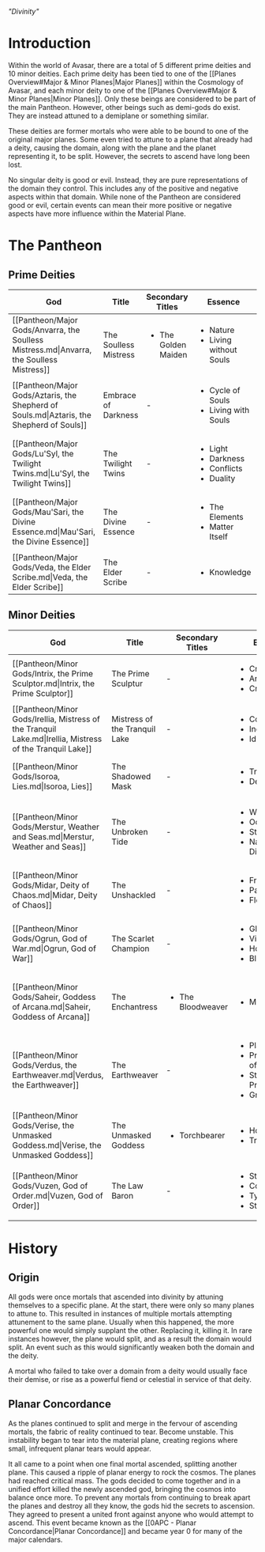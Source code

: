 *"Divinity"*
# Introduction
Within the world of Avasar, there are a total of 5 different prime deities and 10 minor deities. Each prime deity has been tied to one of the [[Planes Overview#Major & Minor Planes|Major Planes]] within the Cosmology of Avasar, and each minor deity to one of the [[Planes Overview#Major & Minor Planes|Minor Planes]]. Only these beings are considered to be part of the main Pantheon. However, other beings such as demi-gods do exist. They are instead attuned to a demiplane or something similar.

These deities are former mortals who were able to be bound to one of the original major planes. Some even tried to attune to a plane that already had a deity, causing the domain, along with the plane and the planet representing it, to be split. However, the secrets to ascend have long been lost.

No singular deity is good or evil. Instead, they are pure representations of the domain they control. This includes any of the positive and negative aspects within that domain. While none of the Pantheon are considered good or evil, certain events can mean their more positive or negative aspects have more influence within the Material Plane.
# The Pantheon
## Prime Deities
<!-- QueryToSerialize: TABLE WITHOUT ID file.link AS "God", title AS "Title", secondary_titles AS "Secondary Titles", essence AS "Essence", link(plane) AS "Plane" FROM #god AND #major_god WHERE title != null SORT file.link ASC -->
<!-- SerializedQuery: TABLE WITHOUT ID file.link AS "God", title AS "Title", secondary_titles AS "Secondary Titles", essence AS "Essence", link(plane) AS "Plane" FROM #god AND #major_god WHERE title != null SORT file.link ASC -->
| God                                                                                       | Title                 | Secondary Titles                    | Essence                                                                    | Plane                                                                                                                           |
| ----------------------------------------------------------------------------------------- | --------------------- | ----------------------------------- | -------------------------------------------------------------------------- | ------------------------------------------------------------------------------------------------------------------------------- |
| [[Pantheon/Major Gods/Anvarra, the Soulless Mistress.md\|Anvarra, the Soulless Mistress]] | The Soulless Mistress | <ul><li>The Golden Maiden</li></ul> | <ul><li>Nature</li><li>Living without Souls</li></ul>                      | [[Cosmology/Inner Planes/Vylmat, Plane of Life.md\|Vylmat, Plane of Life]]                                                      |
| [[Pantheon/Major Gods/Aztaris, the Shepherd of Souls.md\|Aztaris, the Shepherd of Souls]] | Embrace of Darkness   | \-                                  | <ul><li>Cycle of Souls</li><li>Living with Souls</li></ul>                 | [[Cosmology/Inner Planes/The Dark Beyond.md\|The Dark Beyond]]                                                                  |
| [[Pantheon/Major Gods/Lu'Syl, the Twilight Twins.md\|Lu'Syl, the Twilight Twins]]         | The Twilight Twins    | \-                                  | <ul><li>Light</li><li>Darkness</li><li>Conflicts</li><li>Duality</li></ul> | <ul><li>[[Cosmology/Inner Planes/Luminaria.md\|Luminaria]]</li><li>[[Cosmology/Inner Planes/Tenebris.md\|Tenebris]]</li></ul> |
| [[Pantheon/Major Gods/Mau'Sari, the Divine Essence.md\|Mau'Sari, the Divine Essence]]     | The Divine Essence    | \-                                  | <ul><li>The Elements</li><li>Matter Itself</li></ul>                       | [[Cosmology/Inner Planes/Elemental Plane of Chaos.md\|Elemental Plane of Chaos]]                                                |
| [[Pantheon/Major Gods/Veda, the Elder Scribe.md\|Veda, the Elder Scribe]]                 | The Elder Scribe      | \-                                  | <ul><li>Knowledge</li></ul>                                                | [[Cosmology/Inner Planes/Gnosis, Plane of Knowledge.md\|Gnosis, Plane of Knowledge]]                                            |
<!-- SerializedQuery END -->
## Minor Deities
<!-- QueryToSerialize: TABLE WITHOUT ID file.link AS "God", title AS "Title", secondary_titles AS "Secondary Titles", essence AS "Essence", link(plane) AS "Plane" FROM #god AND #minor_god WHERE title != null SORT file.link ASC -->
<!-- SerializedQuery: TABLE WITHOUT ID file.link AS "God", title AS "Title", secondary_titles AS "Secondary Titles", essence AS "Essence", link(plane) AS "Plane" FROM #god AND #minor_god WHERE title != null SORT file.link ASC -->
| God                                                                                                       | Title                         | Secondary Titles                  | Essence                                                                                               | Plane                                                                                            |
| --------------------------------------------------------------------------------------------------------- | ----------------------------- | --------------------------------- | ----------------------------------------------------------------------------------------------------- | ------------------------------------------------------------------------------------------------ |
| [[Pantheon/Minor Gods/Intrix, the Prime Sculptor.md\|Intrix, the Prime Sculptor]]                         | The Prime Sculptur            | \-                                | <ul><li>Creativity</li><li>Art</li><li>Craftsmanship</li></ul>                                        | [[Cosmology/Inner Planes/Sutya, Plane of Artisans.md\|Sutya, Plane of Artisans]]                 |
| [[Pantheon/Minor Gods/Irellia, Mistress of the Tranquil Lake.md\|Irellia, Mistress of the Tranquil Lake]] | Mistress of the Tranquil Lake | \-                                | <ul><li>Cooperation</li><li>Indifference</li><li>Idleness</li></ul>                                   | [[Cosmology/Inner Planes/Kalament, Plane of Peace.md\|Kalament, Plane of Peace]]                 |
| [[Pantheon/Minor Gods/Isoroa, Lies.md\|Isoroa, Lies]]                                                     | The Shadowed Mask             | \-                                | <ul><li>Trickery</li><li>Deception</li></ul>                                                          | [[Cosmology/Inner Planes/Eatrev, Plane of Lies.md\|Eatrev, Plane of Lies]]                       |
| [[Pantheon/Minor Gods/Merstur, Weather and Seas.md\|Merstur, Weather and Seas]]                           | The Unbroken Tide             | \-                                | <ul><li>Weather</li><li>Oceans</li><li>Storms</li><li>Natural Disasters</li></ul>                     | [[Cosmology/Inner Planes/Terozin, Plane of Weather & Seas.md\|Terozin, Plane of Weather & Seas]] |
| [[Pantheon/Minor Gods/Midar, Deity of Chaos.md\|Midar, Deity of Chaos]]                                   | The Unshackled                | \-                                | <ul><li>Freedom</li><li>Pandemonium</li><li>Flexibility</li></ul>                                     | [[Cosmology/Inner Planes/Kaos.md\|Kaos]]                                                         |
| [[Pantheon/Minor Gods/Ogrun, God of War.md\|Ogrun, God of War]]                                           | The Scarlet Champion          | \-                                | <ul><li>Glory</li><li>Violence</li><li>Honor</li><li>Bloodshed</li></ul>                              | [[Cosmology/Inner Planes/Stratosia, Plane of War.md\|Stratosia, Plane of War]]                   |
| [[Pantheon/Minor Gods/Saheir, Goddess of Arcana.md\|Saheir, Goddess of Arcana]]                           | The Enchantress               | <ul><li>The Bloodweaver</li></ul> | <ul><li>Magic</li></ul>                                                                               | <ul><li>[[Cosmology/Inner Planes/Aurora Ortus.md\|Aurora Ortus]]</li></ul>                      |
| [[Pantheon/Minor Gods/Verdus, the Earthweaver.md\|Verdus, the Earthweaver]]                               | The Earthweaver               | \-                                | <ul><li>Plants</li><li>Preservation of Nature</li><li>Stagnation of Progress</li><li>Growth</li></ul> | [[Cosmology/Inner Planes/Feralia.md\|Feralia]]                                                   |
| [[Pantheon/Minor Gods/Verise, the Unmasked Goddess.md\|Verise, the Unmasked Goddess]]                     | The Unmasked Goddess          | <ul><li>Torchbearer</li></ul>     | <ul><li>Honesty</li><li>Truth Seeking</li></ul>                                                       | [[Cosmology/Inner Planes/Vertae, Plane of Truth.md\|Vertae, Plane of Truth]]                     |
| [[Pantheon/Minor Gods/Vuzen, God of Order.md\|Vuzen, God of Order]]                                       | The Law Baron                 | \-                                | <ul><li>Structure</li><li>Control</li><li>Tyranny</li><li>Stability</li></ul>                         | [[Cosmology/Inner Planes/Orthosia, Plane of Order.md\|Orthosia, Plane of Order]]                 |
<!-- SerializedQuery END -->
# History
## Origin
All gods were once mortals that ascended into divinity by attuning themselves to a specific plane. At the start, there were only so many planes to attune to. This resulted in instances of multiple mortals attempting attunement to the same plane. Usually when this happened, the more powerful one would simply supplant the other. Replacing it, killing it. In rare instances however, the plane would split, and as a result the domain would split. An event such as this would significantly weaken both the domain and the deity.

A mortal who failed to take over a domain from a deity would usually face their demise, or rise as a powerful fiend or celestial in service of that deity.
## Planar Concordance
As the planes continued to split and merge in the fervour of ascending mortals, the fabric of reality continued to tear. Become unstable. This instability began to tear into the material plane, creating regions where small, infrequent planar tears would appear.

It all came to a point when one final mortal ascended, splitting another plane. This caused a ripple of planar energy to rock the cosmos. The planes had reached critical mass. The gods decided to come together and in a unified effort killed the newly ascended god, bringing the cosmos into balance once more. To prevent any mortals from continuing to break apart the planes and destroy all they know, the gods hid the secrets to ascension. They agreed to present a united front against anyone who would attempt to ascend. This event became known as the [[0APC - Planar Concordance|Planar Concordance]] and became year 0 for many of the major calendars.
